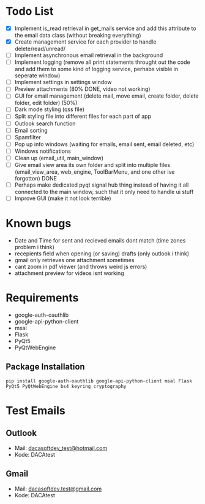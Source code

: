 # Todo List
- [x] Implement is_read retrieval in get_mails service and add this attribute to the email data class (without breaking everything)
- [x] Create management service for each provider to handle delete/read/unread/
- [ ] Implement asynchronous email retrieval in the background
- [ ] Implement logging (remove all print statements throught out the code and add them to some kind of logging service, perhabs visible in seperate window)
- [ ] Implement settings in settings window
- [ ] Preview attachments (80% DONE, video not working)
- [ ] GUI for email management (delete mail, move email, create folder, delete folder, edit folder) (50%)
- [ ] Dark mode styling (qss file)
- [ ] Split styling file into different files for each part of app
- [ ] Outlook search function
- [ ] Email sorting
- [ ] Spamfilter
- [ ] Pop up info windows (waiting for emails, email sent, email deleted, etc)
- [ ] Windows notifications
- [ ] Clean up (email_util, main_window)
- [ ] Give email view area its own folder and split into multiple files (email_view_area, web_engine, ToolBarMenu, and one other ive forgotton) DONE
- [ ] Perhaps make dedicated pyqt signal hub thing instead of having it all connected to the main window, such that it only need to handle ui stuff
- [ ] Improve GUI (make it not look terrible)

# Known bugs
- Date and Time for sent and recieved emails dont match (time zones problem i think)
- recepients field when opening (or saving) drafts (only outlook i think)
- gmail only retrieves one attachment sometimes
- cant zoom in pdf viewer (and throws weird js errors)
- attachment preview for videos isnt working

# Requirements
- google-auth-oauthlib
- google-api-python-client
- msal
- Flask
- PyQt5
- PyQtWebEngine

## Package Installation
```
pip install google-auth-oauthlib google-api-python-client msal Flask PyQt5 PyQtWebEngine bs4 keyring cryptography
```

# Test Emails
## Outlook
- Mail: dacasoftdev_test@hotmail.com
- Kode: DACAtest
## Gmail
- Mail: dacasoftdev.test@gmail.com
- Kode: DACAtest
